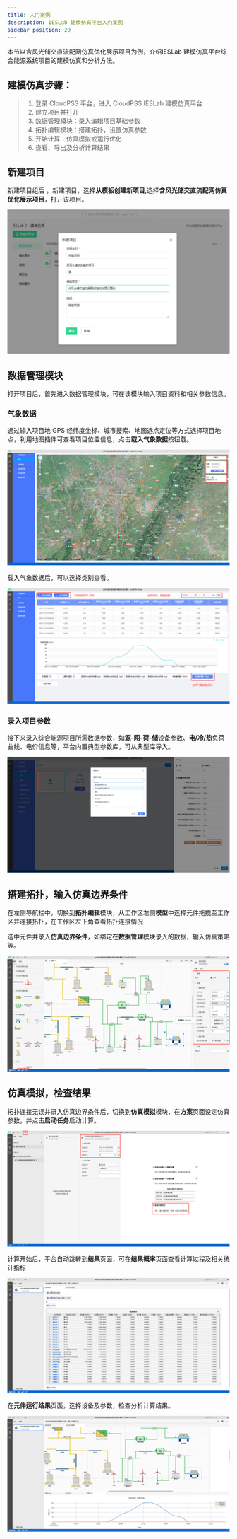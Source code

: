 ```yaml
---
title: 入门案例
description: IESLab 建模仿真平台入门案例
sidebar_position: 20
---
```


本节以含风光储交直流配网仿真优化展示项目为例，介绍IESLab 建模仿真平台综合能源系统项目的建模仿真和分析方法。


## 建模仿真步骤：
> 1.	登录 CloudPSS 平台，进入 CloudPSS IESLab 建模仿真平台
> 2.	建立项目并打开
> 3.	数据管理模块：录入编辑项目基础参数
> 4.	拓扑编辑模块：搭建拓扑，设置仿真参数
> 5.	开始计算：仿真模拟或运行优化
> 6.	查看、导出及分析计算结果

## 新建项目

新建项目组后 ，新建项目，选择**从模板创建新项目**,选择**含风光储交直流配网仿真优化展示项目**，打开该项目。

![从模板创建新项目](./new1.png "从模板创建新项目")

## 数据管理模块

打开项目后，首先进入数据管理模块，可在该模块输入项目资料和相关参数信息。

### 气象数据

通过输入项目地 GPS 经纬度坐标、城市搜索、地图选点定位等方式选择项目地点，利用地图插件可查看项目位置信息，点击**载入气象数据**按钮载。

![气象数据](./meteoro.png "气象数据")


载入气象数据后，可以选择类别查看。

![气象数据1](./meteoro1.png "气象数据1")

### 录入项目参数

接下来录入综合能源项目所需数据参数，如**源-网-荷-储**设备参数、**电/冷/热**负荷曲线、电价信息等，平台内置典型参数库，可从典型库导入。

![设备](./device.png "设备")

## 搭建拓扑，输入仿真边界条件

在左侧导航栏中，切换到**拓扑编辑**模块，从工作区左侧**模型**中选择元件拖拽至工作区并连接拓扑，在工作区左下角查看拓扑连接情况

选中元件并录入**仿真边界条件**，如绑定在**数据管理**模块录入的数据，输入仿真策略等。

![拓扑](./topo.png "拓扑")

## 仿真模拟，检查结果

拓扑连接无误并录入仿真边界条件后，切换到**仿真模拟**模块，在**方案**页面设定仿真参数，并点击**启动任务**启动计算。

![仿真](./sim.png "仿真")


计算开始后，平台自动跳转到**结果**页面，可在**结果概率**页面查看计算过程及相关统计指标

![结果](./result.png "结果")

在**元件运行结果**页面，选择设备及参数，检查分析计算结果。

![结果1](./result1.png "结果1")